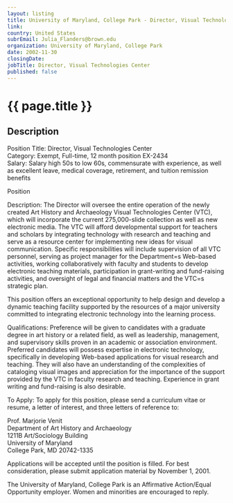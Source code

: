 ```yaml
---
layout: listing
title: University of Maryland, College Park - Director, Visual Technologies Center
link:
country: United States
subrEmail: Julia_Flanders@brown.edu
organization: University of Maryland, College Park 
date: 2002-11-30
closingDate: 
jobTitle: Director, Visual Technologies Center
published: false
---
```



# {{ page.title }}

## Description





<p>Position Title: Director, Visual Technologies Center<BR>
Category:       Exempt, Full-time, 12 month position            EX-2434<BR>
Salary:         Salary high 50s to low 60s, commensurate with experience, as well as excellent leave, medical coverage, retirement, and tuition remission benefits</p>

<p>Position</p>
<p>Description:    The Director will oversee the entire operation of the newly created Art History and Archaeology Visual Technologies Center (VTC), which will incorporate the current 275,000-slide collection as well as new electronic media. The VTC will afford developmental support for teachers and scholars by integrating technology with research and teaching and serve as a resource center for  implementing new ideas for visual communication. Specific responsibilities will include supervision of all VTC personnel, serving as project manager for the Department=s Web-based activities, working collaboratively with faculty and students to develop electronic teaching materials, participation in grant-writing and fund-raising activities, and oversight of legal and financial matters and the VTC=s strategic plan.</p>

<p>This position offers an exceptional opportunity to help design and develop a dynamic teaching facility supported by the resources of a major university committed to integrating electronic technology into the learning process.</p>

<p>Qualifications: Preference will be given to candidates with a graduate degree in art history or a related field, as well as leadership, management, and supervisory skills proven in an academic or association environment. Preferred candidates will possess expertise in electronic technology, specifically in developing Web-based applications for visual research and teaching. They will also have an understanding of the complexities of cataloging visual images  and appreciation for the importance of the support provided by the VTC in faculty research and teaching. Experience in grant writing and fund-raising is also desirable.</p>

<p>To Apply:       To apply for this position, please send a curriculum vitae or resume, a letter of interest, and three letters of reference to:</p>

<p>Prof. Marjorie Venit<BR>
Department of Art History and Archaeology<BR>
1211B Art/Sociology Building<BR>
University of Maryland<BR>
College Park, MD   20742-1335</p>

<p>Applications will be accepted until the position is filled. For best consideration, please submit application material by November 1, 2001.</p>

<p>The University of Maryland, College Park is an Affirmative Action/Equal Opportunity employer. Women and minorities are encouraged to reply.</p>
